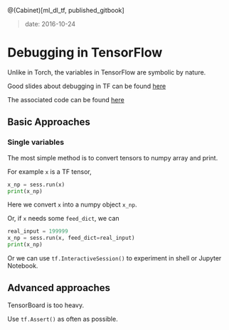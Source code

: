 @(Cabinet)[ml_dl_tf, published_gitbook]

> date: 2016-10-24

# Debugging in TensorFlow

<!-- toc -->

Unlike in Torch, the variables in TensorFlow are symbolic by nature. 

Good slides about debugging in TF can be found [here](https://wookayin.github.io/TensorflowKR-2016-talk-debugging/)

The associated code can be found [here](https://github.com/wookayin/TensorflowKR-2016-talk-debugging)

## Basic Approaches

### Single variables
The most simple method is to convert tensors to numpy array and print. 

For example `x` is a TF tensor, 
```python
x_np = sess.run(x)
print(x_np)
```
Here we convert `x` into a numpy object `x_np`. 

Or, if `x` needs some `feed_dict`, we can 
```python
real_input = 199999
x_np = sess.run(x, feed_dict=real_input)
print(x_np)
```

Or we can use `tf.InteractiveSession()` to experiment in shell or Jupyter Notebook. 

## Advanced approaches

TensorBoard is too heavy. 

Use `tf.Assert()` as often as possible. 


